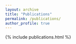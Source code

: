 ```yaml
---
layout: archive
title: "Publications"
permalink: /publications/
author_profile: true
---
```


{% include publications.html %}